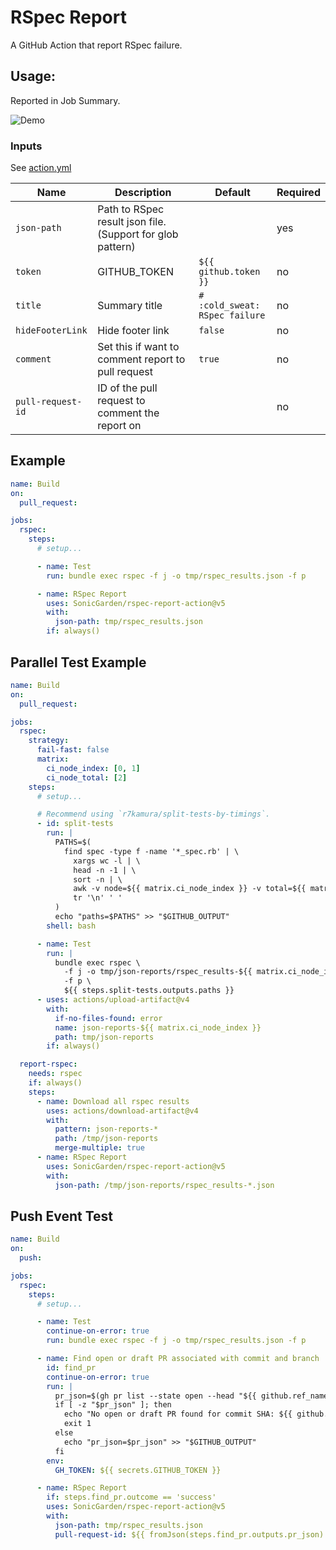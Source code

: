 # RSpec Report

A GitHub Action that report RSpec failure.

## Usage:

Reported in Job Summary.

![Demo](https://i.gyazo.com/f1367e662dbdca161e3fa8e503fb8fb3.png)

### Inputs

See [action.yml](action.yml)

| Name | Description | Default | Required |
| - | - | - | - |
| `json-path` | Path to RSpec result json file. (Support for glob pattern) | | yes |
| `token` | GITHUB_TOKEN | `${{ github.token }}` | no |
| `title` | Summary title | `# :cold_sweat: RSpec failure` | no |
| `hideFooterLink` | Hide footer link | `false` | no |
| `comment` | Set this if want to comment report to pull request | `true` | no |
| `pull-request-id` | ID of the pull request to comment the report on | | no |

## Example

```yaml
name: Build
on:
  pull_request:

jobs:
  rspec:
    steps:
      # setup...

      - name: Test
        run: bundle exec rspec -f j -o tmp/rspec_results.json -f p

      - name: RSpec Report
        uses: SonicGarden/rspec-report-action@v5
        with:
          json-path: tmp/rspec_results.json
        if: always()
```

## Parallel Test Example
```yaml
name: Build
on:
  pull_request:

jobs:
  rspec:
    strategy:
      fail-fast: false
      matrix:
        ci_node_index: [0, 1]
        ci_node_total: [2]
    steps:
      # setup...

      # Recommend using `r7kamura/split-tests-by-timings`.
      - id: split-tests
        run: |
          PATHS=$(
            find spec -type f -name '*_spec.rb' | \
              xargs wc -l | \
              head -n -1 | \
              sort -n | \
              awk -v node=${{ matrix.ci_node_index }} -v total=${{ matrix.ci_node_total }} 'NR % total == node {print $2}' | \
              tr '\n' ' '
          )
          echo "paths=$PATHS" >> "$GITHUB_OUTPUT"
        shell: bash

      - name: Test
        run: |
          bundle exec rspec \
            -f j -o tmp/json-reports/rspec_results-${{ matrix.ci_node_index }}.json \
            -f p \
            ${{ steps.split-tests.outputs.paths }}
      - uses: actions/upload-artifact@v4
        with:
          if-no-files-found: error
          name: json-reports-${{ matrix.ci_node_index }}
          path: tmp/json-reports
        if: always()

  report-rspec:
    needs: rspec
    if: always()
    steps:
      - name: Download all rspec results
        uses: actions/download-artifact@v4
        with:
          pattern: json-reports-*
          path: /tmp/json-reports
          merge-multiple: true
      - name: RSpec Report
        uses: SonicGarden/rspec-report-action@v5
        with:
          json-path: /tmp/json-reports/rspec_results-*.json
```

## Push Event Test
```yaml
name: Build
on:
  push:

jobs:
  rspec:
    steps:
      # setup...

      - name: Test
        continue-on-error: true
        run: bundle exec rspec -f j -o tmp/rspec_results.json -f p

      - name: Find open or draft PR associated with commit and branch
        id: find_pr
        continue-on-error: true
        run: |
          pr_json=$(gh pr list --state open --head "${{ github.ref_name }}" --json number,commits --jq '.[] | select(.commits | any(.oid == "${{ github.sha }}")) | {number: .number}')
          if [ -z "$pr_json" ]; then
            echo "No open or draft PR found for commit SHA: ${{ github.sha }} on branch: ${{ github.ref_name }}"
            exit 1
          else
            echo "pr_json=$pr_json" >> "$GITHUB_OUTPUT"
          fi
        env:
          GH_TOKEN: ${{ secrets.GITHUB_TOKEN }}

      - name: RSpec Report
        if: steps.find_pr.outcome == 'success'
        uses: SonicGarden/rspec-report-action@v5
        with:
          json-path: tmp/rspec_results.json
          pull-request-id: ${{ fromJson(steps.find_pr.outputs.pr_json).number }}
```
